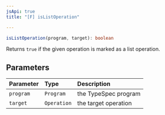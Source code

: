 ```yaml
---
jsApi: true
title: "[F] isListOperation"

---
```

```ts
isListOperation(program, target): boolean
```

Returns `true` if the given operation is marked as a list operation.

## Parameters

| Parameter | Type | Description |
| :------ | :------ | :------ |
| `program` | `Program` | the TypeSpec program |
| `target` | `Operation` | the target operation |

